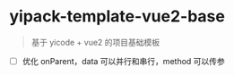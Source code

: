 # yipack-template-vue2-base

> 基于 yicode + vue2 的项目基础模板

-   [ ] 优化 onParent，data 可以并行和串行，method 可以传参
